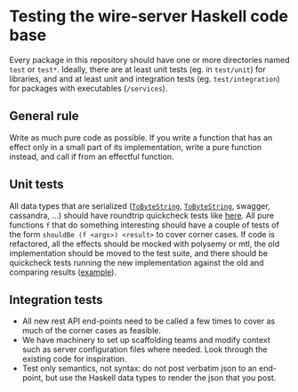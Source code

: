 # Testing the wire-server Haskell code base

Every package in this repository should have one or more directories
named `test` or `test*`.  Ideally, there are at least unit tests
(eg. in `test/unit`) for libraries, and and at least unit and
integration tests (eg. `test/integration`) for packages with
executables (`/services`).

## General rule

Write as much pure code as possible.  If you write a function that has
an effect only in a small part of its implementation, write a pure
function instead, and call if from an effectful function.

## Unit tests

All data types that are serialized ([`ToByteString`](https://hackage.haskell.org/package/amazonka-core-1.6.1/docs/Network-AWS-Data-ByteString.html#t:ToByteString), [`ToByteString`](https://hackage.haskell.org/package/aeson/docs/Data-Aeson.html#t:ToJSON), swagger, cassandra, ...) should have roundtrip quickcheck tests like [here](https://github.com/wireapp/wire-server/blob/develop/libs/wire-api/test/unit/Test/Wire/API/Roundtrip/Aeson.hs#L235).
All pure functions `f` that do something interesting should have a couple of tests of the form `shouldBe (f <args>) <result>` to cover corner cases.
If code is refactored, all the effects should be mocked with polysemy or mtl, the old implementation should be moved to the test suite, and there should be quickcheck tests running the new implementation against the old and comparing results ([example](https://github.com/wireapp/wire-server/blob/develop/services/gundeck/test/unit/MockGundeck.hs)).

## Integration tests

- All new rest API end-points need to be called a few times to cover as much of the corner cases as feasible.
- We have machinery to set up scaffolding teams and modify context such as server configuration files where needed.  Look through the existing code for inspiration.
- Test only semantics, not syntax: do not post verbatim json to an end-point, but use the Haskell data types to render the json that you post.
